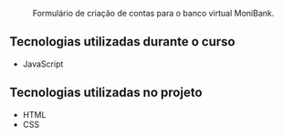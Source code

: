<p align="center">Formulário de criação de contas para o banco virtual MoniBank.</p>

## Tecnologias utilizadas durante o curso

- JavaScript

## Tecnologias utilizadas no projeto

- HTML
- CSS
